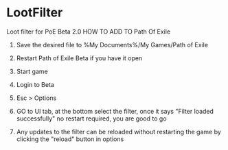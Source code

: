 # LootFilter
Loot filter for PoE Beta 2.0
HOW TO ADD TO Path Of Exile

1) Save the desired file to %My Documents%/My Games/Path of Exile

2) Restart Path of Exile Beta if you have it open
  3) Start game 
  
  4) Login to Beta
 
  5) Esc > Options

  6) GO to UI tab, at the bottom select the filter, once it says "Filter loaded successfully" no restart required, you are good to go

  7) Any updates to the filter can be reloaded without restarting the game by clicking the "reload" button in options
